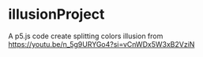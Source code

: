 # illusionProject
A p5.js code create splitting colors illusion from https://youtu.be/n_5g9URYGo4?si=vCnWDx5W3xB2VziN

